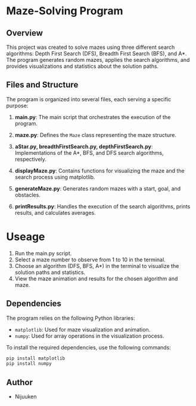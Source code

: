 # Maze-Solving Program

## Overview

This project was created to solve mazes using three different search algorithms: Depth First Search (DFS), Breadth First Search (BFS), and A*. The program generates random mazes, applies the search algorithms, and provides visualizations and statistics about the solution paths.

## Files and Structure

The program is organized into several files, each serving a specific purpose:

1. **main.py**: The main script that orchestrates the execution of the program.

2. **maze.py**: Defines the `Maze` class representing the maze structure.

3. **aStar.py, breadthFirstSearch.py, depthFirstSearch.py**: Implementations of the A*, BFS, and DFS search algorithms, respectively.

4. **displayMaze.py**: Contains functions for visualizing the maze and the search process using matplotlib.

5. **generateMaze.py**: Generates random mazes with a start, goal, and obstacles.

6. **printResults.py**: Handles the execution of the search algorithms, prints results, and calculates averages.

# Useage

1. Run the main.py script.
2. Select a maze number to observe from 1 to 10 in the terminal.
3. Choose an algorithm (DFS, BFS, A*) in the terminal to visualize the solution paths and statistics.
4. View the maze animation and results for the chosen algorithm and maze.

## Dependencies

The program relies on the following Python libraries:

- `matplotlib`: Used for maze visualization and animation.
- `numpy`: Used for array operations in the visualization process.

To install the required dependencies, use the following commands:

```bash
pip install matplotlib
pip install numpy
```
## Author

- Nijuuken
